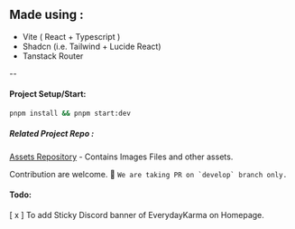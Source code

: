 ## Made using :

- Vite ( React + Typescript )
- Shadcn (i.e. Tailwind + Lucide React)
- Tanstack Router

--

#### Project Setup/Start:

```bash
pnpm install && pnpm start:dev
```

##### Related Project Repo :

[Assets Repository](https://github.com/isarojdahal/-assets-everydaykarmaa.com) - Contains Images Files and other assets.

Contribution are welcome. 🚀
``We are taking PR on `develop` branch only.``

#### Todo:

[ x ] To add Sticky Discord banner of EverydayKarma on Homepage.
